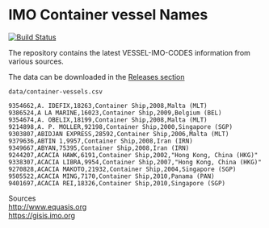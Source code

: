 # IMO Container vessel Names 
[![Build Status](https://travis-ci.org/marek5050/VESSEL-IMO-CODES.svg?branch=deploy)](https://travis-ci.org/marek5050/VESSEL-IMO-CODES)

The repository contains the latest VESSEL-IMO-CODES information from various sources. 

The data can be downloaded in the [Releases section](https://github.com/marek5050/IMO-VESSEL-NAMES/releases)

`data/container-vessels.csv` 
```imo,vessel_name,gross_tonnage,type,year_build,flag
9354662,A. IDEFIX,18263,Container Ship,2008,Malta (MLT)
9386524,A LA MARINE,16023,Container Ship,2009,Belgium (BEL)
9354674,A. OBELIX,18199,Container Ship,2008,Malta (MLT)
9214898,A. P. MOLLER,92198,Container Ship,2000,Singapore (SGP)
9303807,ABIDJAN EXPRESS,28592,Container Ship,2006,Malta (MLT)
9379636,ABTIN 1,9957,Container Ship,2008,Iran (IRN)
9349667,ABYAN,75395,Container Ship,2008,Iran (IRN)
9244207,ACACIA HAWK,6191,Container Ship,2002,"Hong Kong, China (HKG)"
9338307,ACACIA LIBRA,9954,Container Ship,2007,"Hong Kong, China (HKG)"
9270828,ACACIA MAKOTO,21932,Container Ship,2004,Singapore (SGP)
9505522,ACACIA MING,7170,Container Ship,2010,Panama (PAN)
9401697,ACACIA REI,18326,Container Ship,2010,Singapore (SGP)
```


Sources  
http://www.equasis.org  
https://gisis.imo.org  